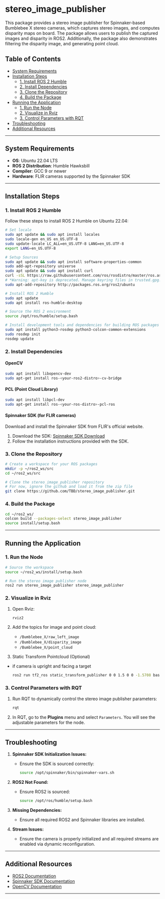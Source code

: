 
# stereo_image_publisher

This package provides a stereo image publisher for Spinnaker-based Bumblebee X stereo cameras, which captures stereo images, and computes disparity maps on board. The package allows users to publish the captured images and disparity in ROS2. Additionally, the package also demonstrates filtering the disparity image, and generating point cloud.

## Table of Contents
- [System Requirements](#system-requirements)
- [Installation Steps](#installation-steps)
  - [1. Install ROS 2 Humble](#1-install-ros-2-humble)
  - [2. Install Dependencies](#2-install-dependencies)
  - [3. Clone the Repository](#3-clone-the-repository)
  - [4. Build the Package](#4-build-the-package)
- [Running the Application](#running-the-application)
  - [1. Run the Node](#1-run-the-node)
  - [2. Visualize in Rviz](#2-visualize-in-rviz)
  - [3. Control Parameters with RQT](#3-control-parameters-with-rqt)
- [Troubleshooting](#troubleshooting)
- [Additional Resources](#additional-resources)

---

## System Requirements
- **OS**: Ubuntu 22.04 LTS
- **ROS 2 Distribution**: Humble Hawksbill
- **Compiler**: GCC 9 or newer
- **Hardware**: FLIR cameras supported by the Spinnaker SDK

---

## Installation Steps

### 1. Install ROS 2 Humble
Follow these steps to install ROS 2 Humble on Ubuntu 22.04:

```bash
# Set locale
sudo apt update && sudo apt install locales
sudo locale-gen en_US en_US.UTF-8
sudo update-locale LC_ALL=en_US.UTF-8 LANG=en_US.UTF-8
export LANG=en_US.UTF-8

# Setup Sources
sudo apt update && sudo apt install software-properties-common
sudo add-apt-repository universe
sudo apt update && sudo apt install curl
curl -sSL https://raw.githubusercontent.com/ros/rosdistro/master/ros.asc | sudo apt-key add -
# *Warning: apt-key is deprecated. Manage keyring files in trusted.gpg.d instead (see apt-key(8)).
sudo apt-add-repository http://packages.ros.org/ros2/ubuntu

# Install ROS 2 Humble
sudo apt update
sudo apt install ros-humble-desktop

# Source the ROS 2 environment
source /opt/ros/humble/setup.bash

# Install development tools and dependencies for building ROS packages
sudo apt install python3-rosdep python3-colcon-common-extensions
sudo rosdep init
rosdep update
```

### 2. Install Dependencies

#### OpenCV
```bash
sudo apt install libopencv-dev
sudo apt-get install ros-<your-ros2-distro>-cv-bridge
```

#### PCL (Point Cloud Library)
```bash
sudo apt install libpcl-dev
sudo apt-get install ros-<your-ros-distro>-pcl-ros
```

#### Spinnaker SDK (for FLIR cameras)
Download and install the Spinnaker SDK from FLIR's official website.

1. Download the SDK: [Spinnaker SDK Download](https://www.flir.com/products/spinnaker-sdk/)
2. Follow the installation instructions provided with the SDK.

### 3. Clone the Repository

```bash
# Create a workspace for your ROS packages
mkdir -p ~/ros2_ws/src
cd ~/ros2_ws/src

# Clone the stereo_image_publisher repository
# For now, ignore the github and load it from the zip file
git clone https://github.com/TBD/stereo_image_publisher.git
```

### 4. Build the Package

```bash
cd ~/ros2_ws/
colcon build --packages-select stereo_image_publisher
source install/setup.bash
```

---

## Running the Application

### 1. Run the Node

```bash
# Source the workspace
source ~/ros2_ws/install/setup.bash

# Run the stereo image publisher node
ros2 run stereo_image_publisher stereo_image_publisher
```

### 2. Visualize in Rviz

1. Open Rviz:

   ```bash
   rviz2
   ```

2. Add the topics for image and point cloud:
   - `/Bumblebee_X/raw_left_image`
   - `/Bumblebee_X/disparity_image`
   - `/Bumblebee_X/point_cloud`

3.  Static Transform Pointcloud (Optional)
   - if camera is upright and facing a target 

      ```bash
      ros2 run tf2_ros static_transform_publisher 0 0 1.5 0 0 -1.5708 base_link camera_link  
      ```
### 3. Control Parameters with RQT

1. Run RQT to dynamically control the stereo image publisher parameters:
   
   ```bash
   rqt
   ```

2. In RQT, go to the **Plugins** menu and select `Parameters`. You will see the adjustable parameters for the node.

---

## Troubleshooting

1. **Spinnaker SDK Initialization Issues:**
   - Ensure the SDK is sourced correctly:
     ```bash
     source /opt/spinnaker/bin/spinnaker-vars.sh
     ```

2. **ROS2 Not Found:**
   - Ensure ROS2 is sourced:
     ```bash
     source /opt/ros/humble/setup.bash
     ```

3. **Missing Dependencies:**
   - Ensure all required ROS2 and Spinnaker libraries are installed.

4. **Stream Issues:**
   - Ensure the camera is properly initialized and all required streams are enabled via dynamic reconfiguration.

---

## Additional Resources

- [ROS2 Documentation](https://docs.ros.org/en/humble/index.html)
- [Spinnaker SDK Documentation](https://www.flir.com/support-center/iis/machine-vision/downloads/spinnaker-sdk-and-firmware-download/)
- [OpenCV Documentation](https://docs.opencv.org/master/)

---
